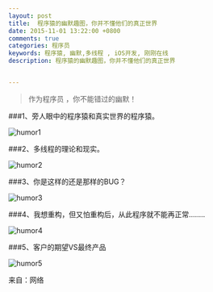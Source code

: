 ```yaml
---
layout: post
title:  程序猿的幽默趣图，你并不懂他们的真正世界 
date: 2015-11-01 13:22:00 +0800
comments: true
categories: 程序员
keywords: 程序猿, 幽默,多线程 , iOS开发, 刚刚在线
description: 程序猿的幽默趣图，你并不懂他们的真正世界


---
```


>作为程序员 ，你不能错过的幽默！


###1、旁人眼中的程序猿和真实世界的程序猿。

![humor1](http://images.90159.com/11/humor1.gif)

###2、多线程的理论和现实。

![humor2](http://images.90159.com/11/humor2.jpg)

###3、你是这样的还是那样的BUG？


![humor3](http://images.90159.com/11/humor3.gif)


###4、我想重构，但又怕重构后，从此程序就不能再正常........

![humor4](http://images.90159.com/11/humor4.jpg)


###5、客户的期望VS最终产品

![humor5](http://images.90159.com/11/humor5.gif)

来自：网络